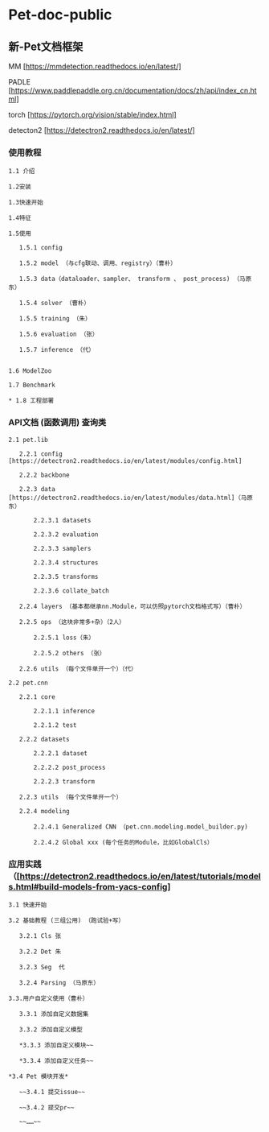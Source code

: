 # Pet-doc-public
## 新-Pet文档框架

MM          [https://mmdetection.readthedocs.io/en/latest/]

PADLE     [https://www.paddlepaddle.org.cn/documentation/docs/zh/api/index_cn.html]

torch       [https://pytorch.org/vision/stable/index.html]

detecton2  [https://detectron2.readthedocs.io/en/latest/]

### 使用教程

    1.1 介绍

    1.2安装

    1.3快速开始

    1.4特征

    1.5使用

    ​	1.5.1 config 

    ​	1.5.2 model （与cfg联动、调用、registry）（曹朴）

    ​	1.5.3 data（dataloader、sampler、 transform 、 post_process) （马原东）

    ​	1.5.4 solver （曹朴）

    ​	1.5.5 training （朱）

    ​	1.5.6 evaluation （张）

    ​	1.5.7 inference （代）


    1.6 ModelZoo

    1.7 Benchmark

    * 1.8 工程部署

### API文档  (函数调用) 查询类

    2.1 pet.lib

    ​	2.2.1 config [https://detectron2.readthedocs.io/en/latest/modules/config.html]

    ​	2.2.2 backbone

    ​	2.2.3 data [https://detectron2.readthedocs.io/en/latest/modules/data.html]（马原东）

    ​		2.2.3.1 datasets

    ​		2.2.3.2 evaluation

    ​		2.2.3.3 samplers

    ​		2.2.3.4 structures

    ​		2.2.3.5 transforms

    ​		2.2.3.6 collate_batch

    ​	2.2.4 layers （基本都继承nn.Module，可以仿照pytorch文档格式写）（曹朴）

    ​	2.2.5 ops （这块非常多+杂）（2人）

    ​		2.2.5.1 loss（朱）

    ​		2.2.5.2 others （张）

    ​	2.2.6 utils （每个文件单开一个）（代）

    2.2 pet.cnn

    ​	2.2.1 core

    ​		2.2.1.1 inference

    ​		2.2.1.2 test

    ​	2.2.2 datasets

    ​		2.2.2.1 dataset

    ​		2.2.2.2 post_process

    ​		2.2.2.3 transform

    ​	2.2.3 utils （每个文件单开一个）

    ​	2.2.4 modeling

    ​		2.2.4.1 Generalized CNN （pet.cnn.modeling.model_builder.py)

    ​		2.2.4.2 Global xxx (每个任务的Module，比如GlobalCls）

### 应用实践   （[https://detectron2.readthedocs.io/en/latest/tutorials/models.html#build-models-from-yacs-config]

    3.1 快速开始

    3.2 基础教程 (三组公用) （跑试验+写）

    ​	3.2.1 Cls 张

    ​	3.2.2 Det 朱

    ​	3.2.3 Seg  代

    ​	3.2.4 Parsing （马原东）

    3.3.用户自定义使用（曹朴）

    ​	3.3.1 添加自定义数据集

    ​	3.3.2 添加自定义模型

    ​	*3.3.3 添加自定义模块~~

    ​	*3.3.4 添加自定义任务~~

    *3.4 Pet 模块开发*

    ​	~~3.4.1 提交issue~~

    ​	~~3.4.2 提交pr~~

    ​	~~……~~
